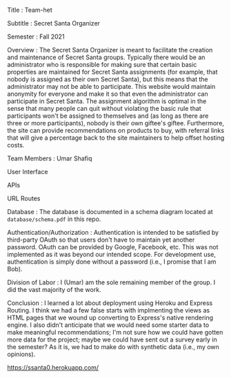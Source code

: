 Title
: Team-het

Subtitle
: Secret Santa Organizer

Semester
: Fall 2021

Overview
: The Secret Santa Organizer is meant to facilitate the creation and maintenance of Secret Santa groups. Typically there would be an administrator who is responsible for making sure that certain basic properties are maintained for Secret Santa assignments (for example, that nobody is assigned as their own Secret Santa), but this means that the administrator may not be able to participate. This website would maintain anonymity for everyone and make it so that even the administrator can participate in Secret Santa. The assignment algorithm is optimal in the sense that many people can quit without violating the basic rule that participants won't be assigned to themselves and (as long as there are three or more participants), nobody is their own giftee's giftee. Furthermore, the site can provide recommendations on products to buy, with referral links that will give a percentage back to the site maintainers to help offset hosting costs.

Team Members
: Umar Shafiq

User Interface


APIs


URL Routes



Database
: The database is documented in a schema diagram located at `database/schema.pdf` in this repo.

Authentication/Authorization
: Authentication is intended to be satisfied by third-party OAuth so that users don't have to maintain yet another password. OAuth can be provided by Google, Facebook, etc. This was not implemented as it was beyond our intended scope. For development use, authentication is simply done without a password (i.e., I promise that I am Bob).

Division of Labor
: I (Umar) am the sole remaining member of the group. I did the vast majority of the work.

Conclusion
: I learned a lot about deployment using Heroku and Express Routing. I think we had a few false starts with implmenting the views as HTML pages that we wound up converting to Express's native rendering engine. I also didn't anticipate that we would need some starter data to make meaningful recommendations; I'm not sure how we could have gotten more data for the project; maybe we could have sent out a survey early in the semester? As it is, we had to make do with synthetic data (i.e., my own opinions).

https://ssanta0.herokuapp.com/



